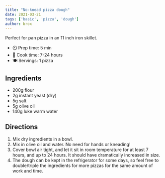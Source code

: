 ```yaml
---
title: "No-knead pizza dough"
date: 2021-03-21
tags: ['basic', 'pizza', 'dough']
author: brox
---
```


Perfect for pan pizza in an 11 inch iron skillet.

- ⏲️ Prep time: 5 min
- 🍳 Cook time: 7-24 hours
- 🍽️ Servings: 1 pizza

## Ingredients

- 200g flour
- 2g instant yeast (dry)
- 5g salt
- 5g olive oil
- 140g luke warm water

## Directions

1. Mix dry ingredients in a bowl.
2. Mix in olive oil and water. No need for hands or kneading!
3. Cover bowl air tight, and let it sit in room temperature for at least 7 hours, and up to 24 hours. It should have dramatically increased in size.
4. The dough can be kept in the refrigerator for some days, so feel free to double/triple the ingredients for more pizzas for the same amount of work and time.
